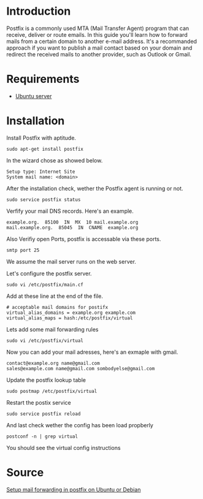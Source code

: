 # Introduction

Postfix is a commonly used MTA (Mail Transfer Agent) program that can receive, deliver or route emails. In this guide you'll learn how to forward mails from a certain domain to another e-mail address. It's a recommanded approach if you want to publish a mail contact based on your domain and redirect the received mails to another provider, such as Outlook or Gmail.

# Requirements

* [Ubuntu server](https://janikvonrotz.ch/2014/03/13/deploy-ubuntu-server/)

# Installation

Install Postfix with aptitude.

    sudo apt-get install postfix

In the wizard chose as showed below.

    Setup type: Internet Site
    System mail name: <domain>

After the installation check, wether the Postfix agent is running or not.

    sudo service postfix status

Verfify your mail DNS records. Here's an example.

    example.org.  85100  IN  MX  10 mail.example.org
    mail.example.org.  85045  IN  CNAME  example.org

Also Verifiy open Ports, postfix is accessable via these ports.

    smtp port 25

We assume the mail server runs on the web server.

Let's configure the postfix server.

    sudo vi /etc/postfix/main.cf

Add at these line at the end of the file.

    # acceptable mail domains for postifx
    virtual_alias_domains = example.org example.com
    virtual_alias_maps = hash:/etc/postfix/virtual

Lets add some mail forwarding rules

    sudo vi /etc/postfix/virtual

Now you can add your mail adresses, here's an exmaple with gmail.

    contact@example.org name@gmail.com
    sales@example.com name@gmail.com sombodyelse@gmail.com

Update the postfix lookup table

    sudo postmap /etc/postfix/virtual

Restart the postix service

    sudo service postfix reload

And last check wether the config has been load propberly

    postconf -n | grep virtual

You should see the virtual config instructions

# Source 

[Setup mail forwarding in postfix on Ubuntu or Debian](http://www.binarytides.com/postfix-mail-forwarding-debian/)
